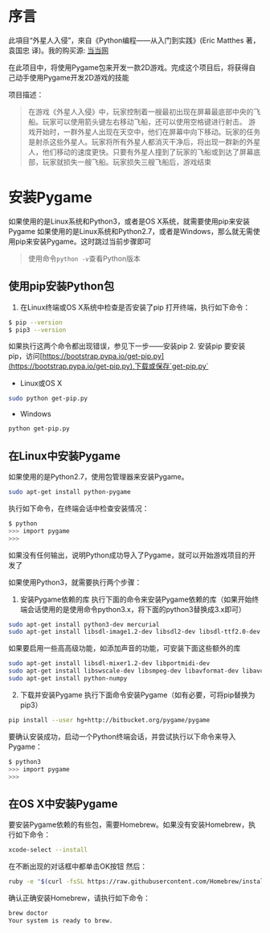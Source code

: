# 序言

此項目“外星人入侵”，來自《Python编程——从入门到实践》(Eric Matthes 著，袁国忠 译)。我的购买源: [当当网](http://product.dangdang.com/24003310.html)

在此项目中，将使用Pygame包来开发一款2D游戏。完成这个项目后，将获得自己动手使用Pygame开发2D游戏的技能

项目描述：

> 在游戏《外星人入侵》中，玩家控制着一艘最初出现在屏幕最底部中央的飞船。玩家可以使用箭头键左右移动飞船，还可以使用空格键进行射击。
> 游戏开始时，一群外星人出现在天空中，他们在屏幕中向下移动。玩家的任务是射杀这些外星人。玩家将所有外星人都消灭干净后，将出现一群新的外星人，他们移动的速度更快。只要有外星人撞到了玩家的飞船或到达了屏幕底部，玩家就损失一艘飞船。玩家损失三艘飞船后，游戏结束

# 安装Pygame
如果使用的是Linux系统和Python3，或者是OS X系统，就需要使用pip来安装Pygame
如果使用的是Linux系统和Python2.7，或者是Windows，那么就无需使用pip来安装Pygame。这时跳过当前步骤即可
> 使用命令`python -v`查看Python版本

## 使用pip安装Python包
1. 在Linux终端或OS X系统中检查是否安装了pip
打开终端，执行如下命令：
```bash
$ pip --version
$ pip3 --version
```
如果执行这两个命令都出现错误，参见下一步——安装pip
2. 安装pip
要安装pip，访问[https://bootstrap.pypa.io/get-pip.py](https://bootstrap.pypa.io/get-pip.py),下载或保存`get-pip.py`
- Linux或OS X
```bash
sudo python get-pip.py
```
- Windows
```bash
python get-pip.py
```

## 在Linux中安装Pygame
如果使用的是Python2.7，使用包管理器来安装Pygame。
```bash
sudo apt-get install python-pygame
```
执行如下命令，在终端会话中检查安装情况：
```bash
$ python
>>> import pygame
>>> 
```
如果没有任何输出，说明Python成功导入了Pygame，就可以开始游戏项目的开发了

如果使用Python3，就需要执行两个步骤：
1. 安装Pygame依赖的库
执行下面的命令来安装Pygame依赖的库（如果开始终端会话使用的是使用命令python3.x，将下面的python3替换成3.x即可）
```bash
sudo apt-get install python3-dev mercurial
sudo apt-get install libsdl-image1.2-dev libsdl2-dev libsdl-ttf2.0-dev
```
如果要启用一些高高级功能，如添加声音的功能，可安装下面这些额外的库
```bash
sudo apt-get install libsdl-mixer1.2-dev libportmidi-dev
sudo apt-get install libswscale-dev libsmpeg-dev libavformat-dev libavcodec-dev
sudo apt-get install python-numpy
```
2. 下载并安装Pygame
执行下面命令安装Pygame（如有必要，可将pip替换为pip3）
```bash
pip install --user hg+http://bitbucket.org/pygame/pygame
```
要确认安装成功，启动一个Python终端会话，并尝试执行以下命令来导入Pygame：
```bash
$ python3
>>> import pygame
>>>
```

## 在OS X中安装Pygame
要安装Pygame依赖的有些包，需要Homebrew。如果没有安装Homebrew，执行如下命令：
```bash
xcode-select --install
```
在不断出现的对话框中都单击OK按钮
然后：
```bash
ruby -e "$(curl -fsSL https://raw.githubusercontent.com/Homebrew/install/master/install)"
```
确认正确安装Homebrew，请执行如下命令：
```bash
brew doctor
Your system is ready to brew.
```